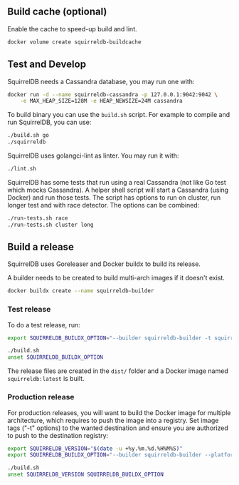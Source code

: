 ## Build cache (optional)

Enable the cache to speed-up build and lint.
```sh
docker volume create squirreldb-buildcache
```

## Test and Develop

SquirrelDB needs a Cassandra database, you may run one with:

```sh
docker run -d --name squirreldb-cassandra -p 127.0.0.1:9042:9042 \
    -e MAX_HEAP_SIZE=128M -e HEAP_NEWSIZE=24M cassandra
```

To build binary you can use the `build.sh` script. For example to
compile and run SquirrelDB, you can use:

```sh
./build.sh go
./squirreldb
```

SquirrelDB uses golangci-lint as linter. You may run it with:
```sh
./lint.sh
```

SquirrelDB has some tests that run using a real Cassandra (not like Go test which
mocks Cassandra). A helper shell script will start a Cassandra (using Docker) and run
those tests.
The script has options to run on cluster, run longer test and with race detector. 
The options can be combined:
```sh
./run-tests.sh race
./run-tests.sh cluster long
```

## Build a release

SquirrelDB uses Goreleaser and Docker buildx to build its release.

A builder needs to be created to build multi-arch images if it doesn't exist.
```sh
docker buildx create --name squirreldb-builder
```

### Test release

To do a test release, run:
```sh
export SQUIRRELDB_BUILDX_OPTION="--builder squirreldb-builder -t squirreldb:latest --load"

./build.sh
unset SQUIRRELDB_BUILDX_OPTION
```

The release files are created in the `dist/` folder and a Docker image named `squirreldb:latest` is built.

### Production release

For production releases, you will want to build the Docker image for multiple architecture, which requires to
push the image into a registry. Set image tags ("-t" options) to the wanted destination and ensure you
are authorized to push to the destination registry:
```sh
export SQUIRRELDB_VERSION="$(date -u +%y.%m.%d.%H%M%S)"
export SQUIRRELDB_BUILDX_OPTION="--builder squirreldb-builder --platform linux/amd64,linux/arm64/v8,linux/arm/v7 -t squirreldb:latest -t squirreldb:${SQUIRRELDB_VERSION} --push"

./build.sh
unset SQUIRRELDB_VERSION SQUIRRELDB_BUILDX_OPTION
```
